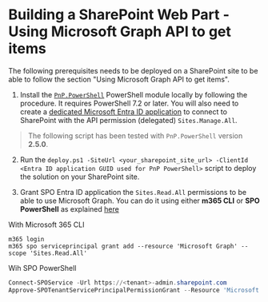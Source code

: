 # Building a SharePoint Web Part - Using Microsoft Graph API to get items

The following prerequisites needs to be deployed on a SharePoint site to be able to follow the section "Using Microsoft Graph API to get items".

1. Install the [`PnP.PowerShell`](https://pnp.github.io/powershell/articles/installation.html) PowerShell module locally by following the procedure. It requires PowerShell 7.2 or later. You will also need to create a [dedicated Microsoft Entra ID application](https://pnp.github.io/powershell/articles/registerapplication.html#automatically-create-an-app-registration-for-interactive-login) to connect to SharePoint with the API permission (delegated) `Sites.Manage.All`.

> The following script has been tested with `PnP.PowerShell` version **2.5.0**.

2. Run the `deploy.ps1 -SiteUrl <your_sharepoint_site_url> -ClientId <Entra ID application GUID used for PnP PowerShell>` script to deploy the solution on your SharePoint site.

3. Grant SPO Entra ID application the `Sites.Read.All` permissions to be able to use Microsoft Graph. You can do it using either **m365 CLI** or **SPO PowerShell** as explained [here](https://www.voitanos.io/blog/consider-avoiding-declarative-permissions-with-azure-ad-services-in-sharepoint-framework-projects/#recommendation-grant-spo-entra-id-permissions-with-powershell-or-the-cli-for-microsoft-365)

With Microsoft 365 CLI
```shell
m365 login
m365 spo serviceprincipal grant add --resource 'Microsoft Graph' --scope 'Sites.Read.All'
```

Wih SPO PowerShell

```powershell
Connect-SPOService -Url https://<tenant>-admin.sharepoint.com
Approve-SPOTenantServicePrincipalPermissionGrant --Resource 'Microsoft Graph' --Scope 'Sites.Read.All'
```




